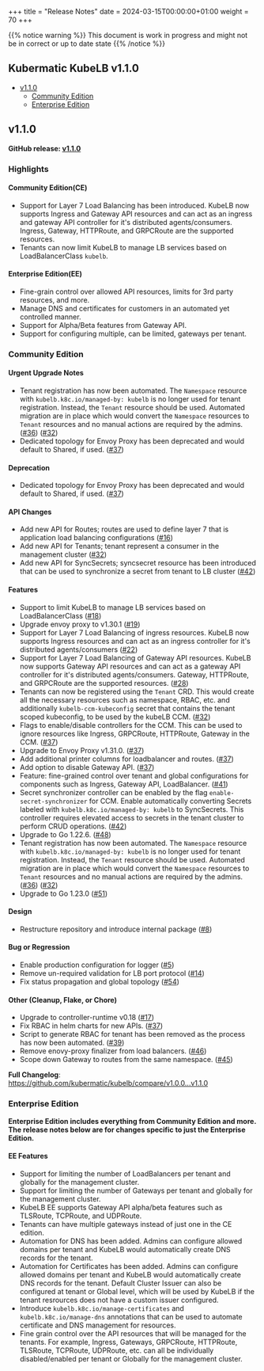 +++
title = "Release Notes"
date = 2024-03-15T00:00:00+01:00
weight = 70
+++

{{% notice warning %}}
This document is work in progress and might not be in correct or up to date state
{{% /notice %}}

## Kubermatic KubeLB v1.1.0

- [v1.1.0](#v110)
  - [Community Edition](#community-edition)
  - [Enterprise Edition](#enterprise-edition)

## v1.1.0

**GitHub release: [v1.1.0](https://github.com/kubermatic/kubelb/releases/tag/v1.1.0)**

### Highlights

#### Community Edition(CE)

- Support for Layer 7 Load Balancing has been introduced. KubeLB now supports Ingress and Gateway API resources and can act as an ingress and gateway API controller for it's distributed agents/consumers. Ingress, Gateway, HTTPRoute, and GRPCRoute are the supported resources.
- Tenants can now limit KubeLB to manage LB services based on LoadBalancerClass `kubelb`.

#### Enterprise Edition(EE)

- Fine-grain control over allowed API resources, limits for 3rd party resources, and more.
- Manage DNS and certificates for customers in an automated yet controlled manner.
- Support for Alpha/Beta features from Gateway API.
- Support for configuring multiple, can be limited, gateways per tenant.

### Community Edition

#### Urgent Upgrade Notes

- Tenant registration has now been automated. The `Namespace` resource with `kubelb.k8c.io/managed-by: kubelb` is no longer used for tenant registration. Instead, the `Tenant` resource should be used. Automated migration are in place which would convert the `Namespace` resources to `Tenant` resources and no manual actions are required by the admins. ([#36](https://github.com/kubermatic/kubelb/pull/36)) ([#32](https://github.com/kubermatic/kubelb/pull/32))
- Dedicated topology for Envoy Proxy has been deprecated and would default to Shared, if used. ([#37](https://github.com/kubermatic/kubelb/pull/37))

#### Deprecation

- Dedicated topology for Envoy Proxy has been deprecated and would default to Shared, if used. ([#37](https://github.com/kubermatic/kubelb/pull/37))

#### API Changes

- Add new API for Routes; routes are used to define layer 7 that is application load balancing configurations ([#16](https://github.com/kubermatic/kubelb/pull/16))
- Add new API for Tenants; tenant represent a consumer in the management cluster ([#32](https://github.com/kubermatic/kubelb/pull/32))
- Add new API for SyncSecrets; syncsecret resource has been introduced that can be used to synchronize a secret from tenant to LB cluster ([#42](https://github.com/kubermatic/kubelb/pull/42))

#### Features

- Support to limit KubeLB to manage LB services based on LoadBalancerClass ([#18](https://github.com/kubermatic/kubelb/pull/18))
- Upgrade envoy proxy to v1.30.1 ([#19](https://github.com/kubermatic/kubelb/pull/19))
- Support for Layer 7 Load Balancing of ingress resources. KubeLB now supports Ingress resources and can act as an ingress controller for it's distributed agents/consumers ([#22](https://github.com/kubermatic/kubelb/pull/22))
- Support for Layer 7 Load Balancing of Gateway API resources. KubeLB now supports Gateway API resources and can act as a gateway API controller for it's distributed agents/consumers. Gateway, HTTPRoute, and GRPCRoute are the supported resources. ([#28](https://github.com/kubermatic/kubelb/pull/28))
- Tenants can now be registered using the `Tenant` CRD. This would create all the necessary resources such as namespace, RBAC, etc. and additionally `kubelb-ccm-kubeconfig` secret that contains the tenant scoped kubeconfig, to be used by the kubeLB CCM. ([#32](https://github.com/kubermatic/kubelb/pull/32))
- Flags to enable/disable controllers for the CCM. This can be used to ignore resources like Ingress, GRPCRoute, HTTPRoute, Gateway in the CCM. ([#37](https://github.com/kubermatic/kubelb/pull/37))
- Upgrade to Envoy Proxy v1.31.0. ([#37](https://github.com/kubermatic/kubelb/pull/37))
- Add additional printer columns for loadbalancer and routes. ([#37](https://github.com/kubermatic/kubelb/pull/37))
- Add option to disable Gateway API. ([#37](https://github.com/kubermatic/kubelb/pull/37))
- Feature: fine-grained control over tenant and global configurations for components such as Ingress, Gateway API, LoadBalancer. ([#41](https://github.com/kubermatic/kubelb/pull/41))
- Secret synchronizer controller can be enabled by the flag `enable-secret-synchronizer` for CCM. Enable automatically converting Secrets labeled with `kubelb.k8c.io/managed-by: kubelb` to SyncSecrets.  This controller requires elevated access to secrets in the tenant cluster to perform CRUD operations. ([#42](https://github.com/kubermatic/kubelb/pull/42))
- Upgrade to Go 1.22.6. ([#48](https://github.com/kubermatic/kubelb/pull/48))
- Tenant registration has now been automated. The `Namespace` resource with `kubelb.k8c.io/managed-by: kubelb` is no longer used for tenant registration. Instead, the `Tenant` resource should be used. Automated migration are in place which would convert the `Namespace` resources to `Tenant` resources and no manual actions are required by the admins. ([#36](https://github.com/kubermatic/kubelb/pull/36)) ([#32](https://github.com/kubermatic/kubelb/pull/32))
- Upgrade to Go 1.23.0 ([#51](https://github.com/kubermatic/kubelb/pull/51))

#### Design

- Restructure repository and introduce internal package ([#8](https://github.com/kubermatic/kubelb/pull/8))

#### Bug or Regression

- Enable production configuration for logger ([#5](https://github.com/kubermatic/kubelb/pull/5))
- Remove un-required validation for LB port protocol ([#14](https://github.com/kubermatic/kubelb/pull/14))
- Fix status propagation and global topology ([#54](https://github.com/kubermatic/kubelb/pull/54))

#### Other (Cleanup, Flake, or Chore)

- Upgrade to controller-runtime v0.18 ([#17](https://github.com/kubermatic/kubelb/pull/17))
- Fix RBAC in helm charts for new APIs. ([#37](https://github.com/kubermatic/kubelb/pull/37))
- Script to generate RBAC for tenant has been removed as the process has now been automated. ([#39](https://github.com/kubermatic/kubelb/pull/39))
- Remove enovy-proxy finalizer from load balancers. ([#46](https://github.com/kubermatic/kubelb/pull/46))
- Scope down Gateway to routes from the same namespace. ([#45](https://github.com/kubermatic/kubelb/pull/45))

**Full Changelog**: <https://github.com/kubermatic/kubelb/compare/v1.0.0...v1.1.0>

### Enterprise Edition

**Enterprise Edition includes everything from Community Edition and more. The release notes below are for changes specific to just the Enterprise Edition.**

#### EE Features

- Support for limiting the number of LoadBalancers per tenant and globally for the management cluster.
- Support for limiting the number of Gateways per tenant and globally for the management cluster.
- KubeLB EE supports Gateway API alpha/beta features such as TLSRoute, TCPRoute, and UDPRoute.
- Tenants can have multiple gateways instead of just one in the CE edition.
- Automation for DNS has been added. Admins can configure allowed domains per tenant and KubeLB would automatically create DNS records for the tenant.
- Automation for Certificates has been added. Admins can configure allowed domains per tenant and KubeLB would automatically create DNS records for the tenant. Default Cluster Issuer can also be configured at tenant or Global level, which will be used by KubeLB if the tenant resrources does not have a custom issuer configured.
- Introduce `kubelb.k8c.io/manage-certificates` and `kubelb.k8c.io/manage-dns` annotations that can be used to automate certificate and DNS management for resources.
- Fine grain control over the API resources that will be managed for the tenants. For example, Ingress, Gateways, GRPCRoute, HTTPRoute, TLSRoute, TCPRoute, UDPRoute, etc. can all be individually disabled/enabled per tenant or Globally for the management cluster.
